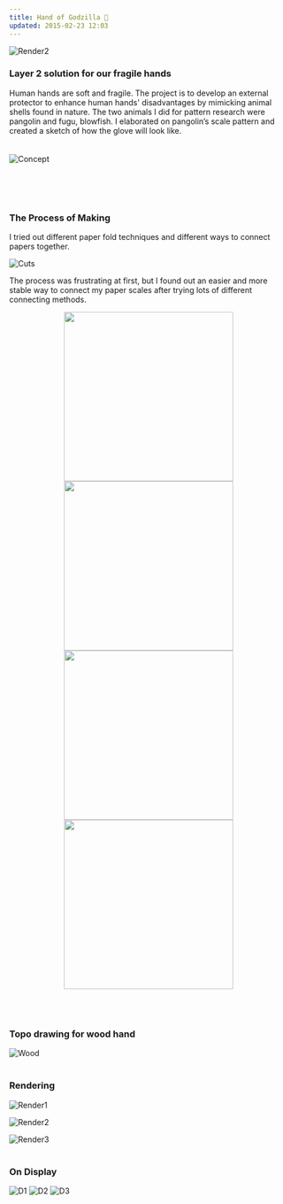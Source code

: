 ```yaml
---
title: Hand of Godzilla 🦖
updated: 2015-02-23 12:03
---
```


![Render2](https://github.com/jameshih/jameshih.github.io/blob/master/assets/hands/3-19jvl9k-1024x683.jpg?raw=true)

### Layer 2 solution for our fragile hands

Human hands are soft and fragile. The project is to develop an external protector to enhance human hands' disadvantages by mimicking animal shells found in nature. The two animals I did for pattern research were pangolin and fugu, blowfish. I elaborated on pangolin’s scale pattern and created a sketch of how the glove will look like.
<br><br><br>
![Concept](https://github.com/jameshih/jameshih.github.io/blob/master/assets/hands/hand-2hajrbw.jpg?raw=true)

<br><br><br>

### The Process of Making

I tried out different paper fold techniques and different ways to connect papers together.

![Cuts](https://github.com/jameshih/jameshih.github.io/blob/master/assets/hands/IMG_1193-2k54xgm-1024x683.jpg?raw=true)

The process was frustrating at first, but I found out an easier and more stable way to connect my paper scales after trying lots of different connecting methods.

<p align="center">
<img src="https://github.com/jameshih/jameshih.github.io/blob/master/assets/hands/IMG_1230-wpne7k.jpg?raw=true" width="306">

<img src="https://github.com/jameshih/jameshih.github.io/blob/master/assets/hands/IMG_1231-vrxjpi.jpg?raw=true" width="306">

<img src="https://github.com/jameshih/jameshih.github.io/blob/master/assets/hands/IMG_1232-1clhpaz.jpg?raw=true" width="306">

<img src="https://github.com/jameshih/jameshih.github.io/blob/master/assets/hands/IMG_1234-2asl6v9.jpg?raw=true" width="306">
</p>

<br><br>

### Topo drawing for wood hand

![Wood](https://github.com/jameshih/jameshih.github.io/blob/master/assets/hands/hand-wood-pj41cw.jpg?raw=true)
<br><br>

### Rendering

![Render1](https://github.com/jameshih/jameshih.github.io/blob/master/assets/hands/2-1j887ub-1024x683.jpg?raw=true)

![Render2](https://github.com/jameshih/jameshih.github.io/blob/master/assets/hands/4-2lv69ge-1024x683.jpg?raw=true)

![Render3](https://github.com/jameshih/jameshih.github.io/blob/master/assets/hands/1-12enssz-1024x683.jpg?raw=true)
<br><br>

### On Display

![D1](https://github.com/jameshih/jameshih.github.io/blob/master/assets/hands/IMG_0865-29ao8pn-768x1024.jpg?raw=true)
![D2](https://github.com/jameshih/jameshih.github.io/blob/master/assets/hands/IMG_0861-xzkk0j-1024x768.jpg?raw=true)
![D3](https://github.com/jameshih/jameshih.github.io/blob/master/assets/hands/IMG_0863-1e0fdkn-1024x768.jpg?raw=true)
